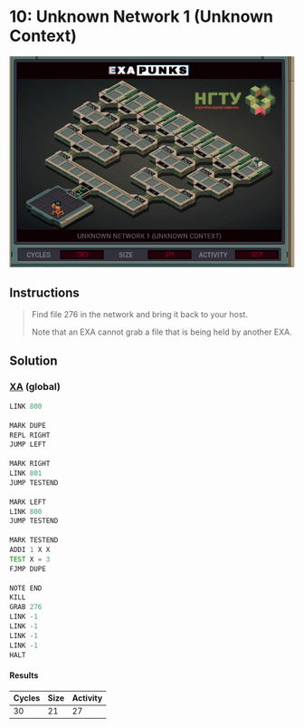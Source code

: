 # 10: Unknown Network 1 (Unknown Context)

<div align="center"><img src="EXAPUNKS - UNKNOWN NETWORK 1 (30, 21, 27, 2022-12-10-20-25-10).gif" /></div>

## Instructions
> Find file 276 in the network and bring it back to your host.
> 
> Note that an EXA cannot grab a file that is being held by another EXA.

## Solution

### [XA](XA.exa) (global)
```asm
LINK 800

MARK DUPE
REPL RIGHT
JUMP LEFT

MARK RIGHT
LINK 801
JUMP TESTEND

MARK LEFT
LINK 800
JUMP TESTEND

MARK TESTEND
ADDI 1 X X
TEST X = 3
FJMP DUPE

NOTE END
KILL
GRAB 276
LINK -1
LINK -1
LINK -1
LINK -1
HALT
```

#### Results
| Cycles | Size | Activity |
|--------|------|----------|
| 30     | 21   | 27       |

